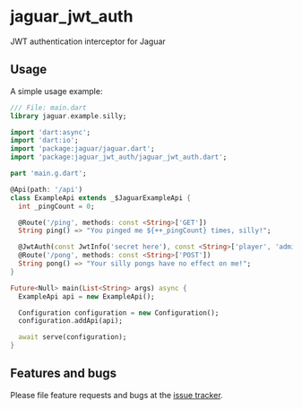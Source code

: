 # jaguar_jwt_auth

JWT authentication interceptor for Jaguar

## Usage

A simple usage example:

```dart
/// File: main.dart
library jaguar.example.silly;

import 'dart:async';
import 'dart:io';
import 'package:jaguar/jaguar.dart';
import 'package:jaguar_jwt_auth/jaguar_jwt_auth.dart';

part 'main.g.dart';

@Api(path: '/api')
class ExampleApi extends _$JaguarExampleApi {
  int _pingCount = 0;

  @Route('/ping', methods: const <String>['GET'])
  String ping() => "You pinged me ${++_pingCount} times, silly!";

  @JwtAuth(const JwtInfo('secret here'), const <String>['player', 'admin'])
  @Route('/pong', methods: const <String>['POST'])
  String pong() => "Your silly pongs have no effect on me!";
}

Future<Null> main(List<String> args) async {
  ExampleApi api = new ExampleApi();

  Configuration configuration = new Configuration();
  configuration.addApi(api);

  await serve(configuration);
}
```

## Features and bugs

Please file feature requests and bugs at the [issue tracker][tracker].

[tracker]: http://example.com/issues/replaceme
